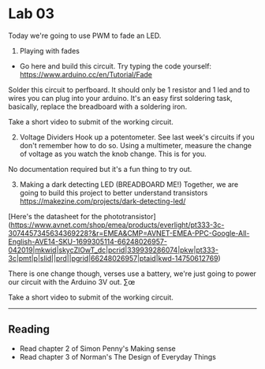 # Lab 03 
Today we're going to use PWM to fade an LED. 

1. Playing with fades 

* Go here and build this circuit. Try typing the code yourself: 
https://www.arduino.cc/en/Tutorial/Fade 

Solder this circuit to perfboard. It should only be 1 resistor and 1 led and to wires you can plug into your arduino. It's an easy first soldering task, basically, replace the breadboard with a soldering iron. 

Take a short video to submit of the working circuit. 

2. Voltage Dividers 
Hook up a potentometer. See last week's circuits if you don't remember how to do so. Using a multimeter, measure the change of voltage as you watch the knob change. This is for you. 

No documentation required but it's a fun thing to try out.

3. Making a dark detecting LED (BREADBOARD ME!)
Together, we are going to build this project to better understand transistors 
https://makezine.com/projects/dark-detecting-led/


[Here's the datasheet for the phototransistor] 
(https://www.avnet.com/shop/emea/products/everlight/pt333-3c-3074457345634369228?&r=EMEA&CMP=AVNET-EMEA-PPC-Google-All-English-AVE14-SKU-1699305114-66248026957-042019|mkwid|skycZlOwT_dc|pcrid|339939286074|pkw|pt333-3c|pmt|p|slid||prd||pgrid|66248026957|ptaid|kwd-14750612769)

There is one change though, verses use a battery, we're just going to power our circuit with the Arduino 3V out. ∑œ

Take a short video to submit of the working circuit. 

---
 
## Reading 

* Read chapter 2 of Simon Penny's Making sense
* Read chapter 3 of Norman's The Design of Everyday Things 